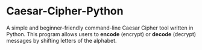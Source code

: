 # Caesar-Cipher-Python
A simple and beginner-friendly command-line Caesar Cipher tool written in Python. This program allows users to **encode** (encrypt) or **decode** (decrypt) messages by shifting letters of the alphabet.

